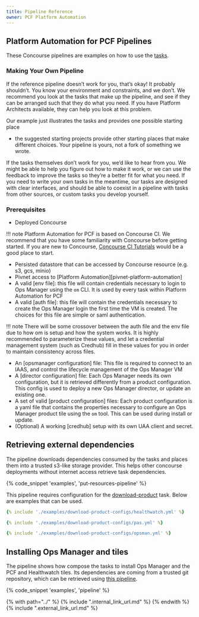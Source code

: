 ```yaml
---
title: Pipeline Reference
owner: PCF Platform Automation
---
```


##  Platform Automation for PCF Pipelines
These Concourse pipelines are examples
on how to use the [tasks](task.md).

### Making Your Own Pipeline

If the reference pipeline doesn’t work for you, that’s okay! It probably shouldn’t.
You know your environment and constraints, and we don’t.
We recommend you look at the tasks that make up the pipeline,
and see if they can be arranged such that they do what you need.
If you have Platform Architects available, they can help you look at this problem.

Our example just illustrates the tasks and provides one possible starting place
- the suggested starting projects provide other starting places that make different choices.
Your pipeline is yours, not a fork of something we wrote.

If the tasks themselves don’t work for you, we’d like to hear from you.
We might be able to help you figure out how to make it work,
or we can use the feedback to improve the tasks so they’re a better fit for what you need.
If you need to write your own tasks in the meantime, our tasks are designed with clear interfaces,
and should be able to coexist in a pipeline with tasks from other sources, or custom tasks you develop yourself.

### Prerequisites

* Deployed Concourse

!!! note
    Platform Automation for PCF is based on Concourse CI.
    We recommend that you have some familiarity with Concourse before getting started.
    If you are new to Concourse, [Concourse CI Tutorials](https://docs.pivotal.io/p-concourse/3-0/guides.html) would be a good place to start.

* Persisted datastore that can be accessed by Concourse resource (e.g. s3, gcs, minio)
* Pivnet access to [Platform Automation][pivnet-platform-automation]
* A valid [env file]: this file will contain credentials necessary to login to Ops Manager using the `om` CLI.
It is used by every task within Platform Automation for PCF
* A valid [auth file]: this file will contain the credentials necessary to create the Ops Manager login the first time
the VM is created. The choices for this file are simple or saml authentication.

!!! note
    There will be some crossover between the auth file and the env file due to how om is setup and how the system works. It is highly recommended to parameterize these values, and let a credential management system (such as Credhub) fill in these values for you in order to maintain consistency across files.

* An [opsmanager configuration] file: This file is required to connect to an IAAS, and control the lifecycle management
 of the Ops Manager VM
* A [director configuration] file: Each Ops Manager needs its own configuration, but it is retrieved differently from
a product configuration. This config is used to deploy a new Ops Manager director, or update an existing one.
* A set of valid [product configuration] files: Each product configuration is a yaml file that contains the properties
necessary to configure an Ops Manager product tile using the `om` tool. This can be used during install or update.
* (Optional) A working [credhub] setup with its own UAA client and secret.



## Retrieving external dependencies

The pipeline downloads dependencies consumed by the tasks
and places them into a trusted s3-like storage provider.
This helps other concourse deployments without internet access
retrieve task dependencies.

{% code_snippet 'examples', 'put-resources-pipeline' %}

This pipeline requires configuration for the [download-product](task.md#download-product) task.
Below are examples that can be used.

``` yaml tab="Healthwatch"
{% include './examples/download-product-configs/healthwatch.yml' %}
```

``` yaml tab="PAS"
{% include './examples/download-product-configs/pas.yml' %}
```

``` yaml tab="OpsMan"
{% include './examples/download-product-configs/opsman.yml' %}
```

## Installing Ops Manager and tiles

The pipeline shows how compose the tasks to install Ops Manager and the PCF and Healthwatch tiles.
Its dependencies are coming from a trusted git repository,
which can be retrieved using [this pipeline](#retrieving-external-dependencies).

{% code_snippet 'examples', 'pipeline' %}

{% with path="../" %}
    {% include ".internal_link_url.md" %}
{% endwith %}
{% include ".external_link_url.md" %}

